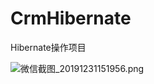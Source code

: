 # CrmHibernate
Hibernate操作项目

![微信截图_20191231151956.png](http://ww1.sinaimg.cn/large/9f723435ly1gafxk6rszej212x0cfq3p.jpg)